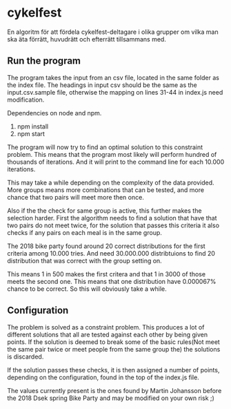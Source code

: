 # cykelfest
En algoritm för att fördela cykelfest-deltagare i olika grupper om vilka man ska äta förrätt, huvudrätt och efterrätt tillsammans med.


## Run the program

The program takes the input from an csv file, located in the same folder as the index file. The headings in input csv should be the same as the input.csv.sample file, otherwise the mapping on lines 31-44 in index.js need modification.

Dependencies on node and npm.

1. npm install
2. npm start

The program will now try to find an optimal solution to this constraint problem. This means that the program most likely will perform hundred of thousands of iterations. And it will print to the command line for each 10.000 iterations. 

This may take a while depending on the complexity of the data provided. More groups means more combinations that can be tested, and more chance that two pairs will meet more then once. 

Also if the the check for same group is active, this further makes the selection harder. First the algorithm needs to find a solution that have that two pairs do not meet twice, for the solution that passes this criteria it also checks if any pairs on each meal is in the same group.

The 2018 bike party found around 20 correct distributions for the first criteria among 10.000 tries. And need 30.000.000 distribtuions to find 20 distribution that was correct with the group setting on. 

This means 1 in 500 makes the first critera and that 1 in 3000 of those meets the second one. This means that one distribution have 0.000067% chance to be correct. So this will obviously take a while. 

## Configuration

The problem is solved as a constraint problem. This produces a lot of different solutions that all are tested against each other by being given points. If the solution is deemed to break some of the basic rules(Not meet the same pair twice or meet people from the same group the) the solutions is discarded.

If the solution passes these checks, it is then assigned a number of points, depending on the configuration, found in the top of the index.js file. 

The values currently present is the ones found by Martin Johansson before the 2018 Dsek spring Bike Party and may be modified on your own risk ;)

